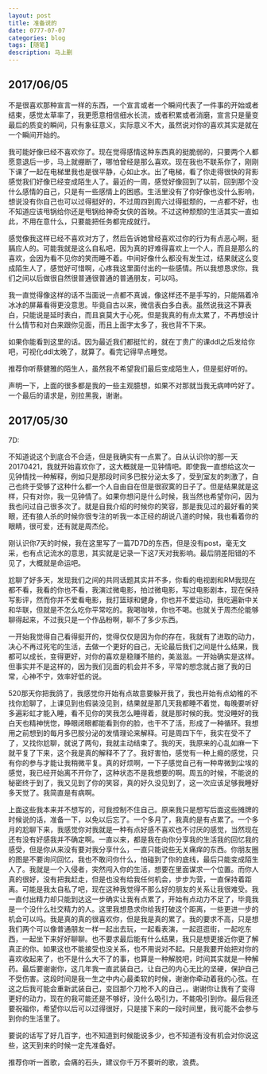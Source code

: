 ```yaml
---
layout: post
title: 准备说的
date: 0777-07-07
categories: blog
tags: [随笔]
description: 马上删
---
```


## 2017/06/05
不是很喜欢那种宣言一样的东西，一个宣言或者一个瞬间代表了一件事的开始或者结束，感觉太草率了，我更愿意相信细水长流，或者积累或者消磨，宣言只是量变最后的质变的瞬间，只有象征意义，实际意义不大，虽然说对你的喜欢其实是就在一个瞬间开始的。

我可能好像已经不喜欢你了。现在觉得感情这种东西真的挺脆弱的，只要两个人都愿意退后一步，马上就绷断了，哪怕曾经是那么喜欢。现在我也不联系你了，刚刚下课了一起在电梯里我也是很平静，心如止水。出了电梯，看了你走得很快的背影感觉我们好像已经变成陌生人了。最近的一周，感觉好像回到了以前，回到那个没什么感情的自己，只是有一些感情上的困惑。生活里没有了你好像也没什么影响，想说没有你自己也可以过得挺好的，不过周四到周六过得挺颓的，一点都不好，也不知道应该甩锅给你还是甩锅给神奇女侠的首映。不过这种颓颓的生活其实一直如此，不用在意什么，只要能把任务都完成就行。

感觉像我这样已经不喜欢对方了，然后告诉她曾经喜欢过你的行为有点恶心啊，挺膈应人的。可能我就是这么自私吧，因为真的好难得喜欢上一个人，而且是那么的喜欢，会因为看不见你的笑而睡不着。中间好像什么都没有发生过，结果就这么变成陌生人了，感觉好可惜啊，心疼我这里面付出的一些感情。所以我想恳求你，我们之间以后做很自然很普通很普通的普通朋友，可以吗。

我一直觉得像这样的话不当面说一点都不真诚，像这样还不是手写的，只能隔着冷冰冰的屏幕看得更没意思。毕竟自古以来，微信表白多白表。虽然说我这不算表白，只能说是延时表白，而且哀莫大于心死。但是我真的有点太累了，不再想设计什么情节和对白来跟你见面，而且上面字太多了，我也背不下来。

如果你能看到这里的话。因为最近我们都挺忙的，就在丁贵广的课ddl之后发给你吧，可视化ddl太晚了，就算了。看完记得早点睡觉。

推荐你听蔡健雅的陌生人，虽然我不希望我们最后变成陌生人，但是挺好听的。

声明一下，上面的很多都是我的一些主观臆想，如果不对那就当我无病呻吟好了。一个最后的请求是，别拉黑我，谢谢。


## 2017/05/30

7D:

不知道说这个到底合不合适，但是我确实有一点累了。自从认识你的那一天20170421，我就开始喜欢你了，这大概就是一见钟情吧。即使我一直想给这次一见钟情找一种解释，例如只是那段时间多巴胺分泌太多了，受到室友的刺激了，自己也终于受够了这种什么都一个人自由自在但是很寂寞的日子了。但是结果就是这样，只有对你，我一见钟情了。如果你想问是什么时候，我当然也希望你问，因为我也问过自己很多次了。就是自我介绍的时候你的笑容，那是我见过的最好看的笑眼，还有狼人杀的时候你很专注的听我一本正经的胡说八道的时候，我也看着你的眼睛，很可爱，还有就是周杰伦。

刚认识你7天的时候，我在这里写了一篇7D7D的东西，但是没有post，毫无文采，也有点记流水的意思，其实就是记录一下这7天对我影响。最后阴差阳错的不见了，大概就是命运吧。

尬聊了好多天，发现我们之间的共同话题其实并不多，你看的电视剧和RM我现在都不看，我看的你也不看，我演过微电影，拍过微电影，写过电影剧本，现在保持写影评，然而你并不爱看电影，我打篮球和健身，你也并不爱运动，我吃遍新中关和华联，但就是不怎么吃你平常吃的。我喝咖啡，你也不喝。也就关于周杰伦能够聊得起来，不过我只是一个作品粉啊，聊不了多少东西。

一开始我觉得自己看得挺开的，觉得仅仅是因为你的存在，我就有了进取的动力，决心不再过死宅的生活，去做一个更好的自己，无论最后我们之间是什么结果，我都可以成长，变得更好，对你的喜欢是稳赚不赔的，美滋滋。一开始确实是这样。但事实并不是这样的，因为我们见面的机会并不多，平常的想念就占据了我的日常，心神不宁，效率好低的说。

520那天你把我鸽了，我感觉你开始有点故意要躲开我了，我也开始有点幼稚的不找你尬聊了，上课见到也假装没见到，结果就是那几天我都睡不着觉，每晚要听好多遍彩虹才能入睡，看不见你的笑我怎么睡得着，就是那时候的我。觉没睡好的我白天也精神恍惚，睁眼闭眼都能看到你的脸，也干不了活，形成了一种循环。我想用之前想到的每月多巴胺分泌的发情理论来解释。可是周四下午，我实在受不了了，又找你尬聊，就说了两句，我就主动结束了。我的天，我原来的心乱如麻一下就平复了下来，这个我是真的解释不了了。我好害怕，感觉有一种上瘾的感觉，只有你的参与才能让我稍微平复。真的好烦啊，一下子感觉自己有一种卑微到尘埃的感觉，我已经开始离不开你了，这种状态不是我想要的啊。周五的时候，不能说的秘密终于到了，我又见到了你的笑容，真的好久没见到了，这一次应该足够我睡好多天觉了。我简直是有病啊。

上面这些我本来并不想写的，可我控制不住自己。原来我只是想写后面这些摊牌的时候说的话，准备一下，以免以后忘了。一个多月了，我真的是有点累了。一个多月的尬聊下来，我感觉你对我就是一种有点好感不喜欢也不讨厌的感觉，当然现在还有没有好感我并不确定啊。一直以来，都是我在向你分享我的生活我的回忆我的感受，但是你从来没有要对我分享什么，一直只能说些无关痛痒的东西。你朋友圈的图是不要询问回忆，我也不敢问你什么，怕碰到了你的底线，最后只能变成陌生人了。我就是一个入侵者，突然闯入你的生活，想要在里面谋求一个位置。而你人真的很好，没有把我赶走，但是也没有给我任何机会，步步为营，一直保持着距离。可能是我太自私了吧，现在这种我觉得不那么好的朋友的关系让我很难受。我一直付出精力却只能到达这一步确实让我有点累了，开始有点动力不足了，毕竟我是一个没什么社交精力的人。这里我想恳求你给我打破这个距离，一些更进一步的机会可以吗。我是真的真的很喜欢你，但是我是真的累了。我的要求不高，只是想我们两个可以像普通朋友一样一起出去玩，一起看表演，一起逛逛街，一起吃东西，一起坐下来好好聊聊。也不要求最后能有什么结果，我只是想更接近你更了解真正的你。如果这也不能接受也没关系，也不用说对不起。只是我要开始把对你的喜欢收起来了，也不是什么大不了的事，也算是一种解脱吧，时间其实就是一种解药。最后要谢谢你，这几年我一直武装自己，让自己的内心无比的坚硬，保护自己不受伤害。这段时间是我一生之中内心最柔软的时候，谢谢你牵动着我的心弦。在这之后我可能会重新武装自己，变回那个刀枪不入的自己，。谢谢你让我有了变得更好的动力，现在的我可能还是不够好，没什么吸引力，不能吸引到你。最后我还要祝福你，希望你以后可以过得很好，只是接下来的一段时间里，我可能不会参与到你的生活里了。

要说的话写了好几百字，也不知道到时候能说多少，也不知道有没有机会对你说这些，这天到来的时候一定先准备好。

推荐你听一首歌，会痛的石头，建议你千万不要听的歌，浪费。

